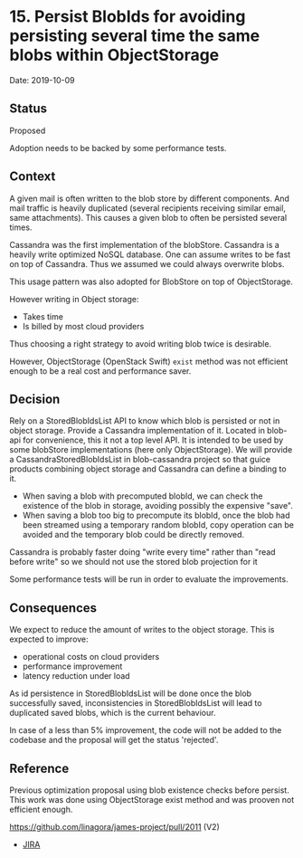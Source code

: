 # 15. Persist BlobIds for avoiding persisting several time the same blobs within ObjectStorage

Date: 2019-10-09

## Status

Proposed

Adoption needs to be backed by some performance tests.

## Context

A given mail is often written to the blob store by different components. And mail traffic is heavily duplicated (several recipients receiving similar email, same attachments). This causes a given blob to often be persisted several times.

Cassandra was the first implementation of the blobStore. Cassandra is a heavily write optimized NoSQL database. One can assume writes to be fast on top of Cassandra. Thus we assumed we could always overwrite blobs.

This usage pattern was also adopted for BlobStore on top of ObjectStorage.

However writing in Object storage:
 - Takes time
 - Is billed by most cloud providers

Thus choosing a right strategy to avoid writing blob twice is desirable.

However, ObjectStorage (OpenStack Swift) `exist` method was not efficient enough to be a real cost and performance saver.

## Decision

Rely on a StoredBlobIdsList API to know which blob is persisted or not in object storage. Provide a Cassandra implementation of it. 
Located in blob-api for convenience, this it not a top level API. It is intended to be used by some blobStore implementations
(here only ObjectStorage). We will provide a CassandraStoredBlobIdsList in blob-cassandra project so that guice products combining
object storage and Cassandra can define a binding to it. 

 - When saving a blob with precomputed blobId, we can check the existence of the blob in storage, avoiding possibly the expensive "save".
 - When saving a blob too big to precompute its blobId, once the blob had been streamed using a temporary random blobId, copy operation can be avoided and the temporary blob could be directly removed.

Cassandra is probably faster doing "write every time" rather than "read before write" so we should not use the stored blob projection for it

Some performance tests will be run in order to evaluate the improvements.

## Consequences

We expect to reduce the amount of writes to the object storage. This is expected to improve:
 - operational costs on cloud providers
 - performance improvement
 - latency reduction under load

As id persistence in StoredBlobIdsList will be done once the blob successfully saved, inconsistencies in StoredBlobIdsList
will lead to duplicated saved blobs, which is the current behaviour.

In case of a less than 5% improvement, the code will not be added to the codebase and the proposal will get the status 'rejected'.

## Reference

Previous optimization proposal using blob existence checks before persist. This work was done using ObjectStorage exist method and was prooven not efficient enough.

https://github.com/linagora/james-project/pull/2011 (V2)

 - [JIRA](https://issues.apache.org/jira/browse/JAMES-2921)
